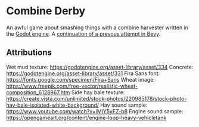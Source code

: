 # Combine Derby

An awful game about smashing things with a combine harvester written in the [Godot engine](https://godotengine.org/). A [continuation of a prevous attempt in Bevy](https://github.com/RichTeaMan/combine-derby).

## Attributions

Wet mud texture: https://godotengine.org/asset-library/asset/334
Concrete: https://godotengine.org/asset-library/asset/331
Fira Sans font: https://fonts.google.com/specimen/Fira+Sans
Wheat image: https://www.freepik.com/free-vector/realistic-wheat-composition_6128967.htm
Side hay bale texture: https://create.vista.com/unlimited/stock-photos/220985178/stock-photo-hay-bale-isolated-white-background/
Hay sound sample: https://www.youtube.com/watch?v=lMlY5yFZ-b8
Engine sound sample: https://opengameart.org/content/engine-loop-heavy-vehicletank

